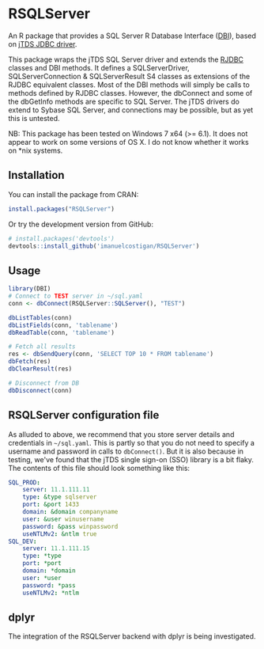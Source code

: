 # RSQLServer

An R package that provides a SQL Server R Database Interface ([DBI](https://github.com/rstats-db/DBI)), based on [jTDS JDBC driver](http://jtds.sourceforge.net/index.html).

This package wraps the jTDS SQL Server driver and extends the [RJDBC](https://github.com/s-u/RJDBC) classes and DBI methods. It defines a SQLServerDriver, SQLServerConnection & SQLServerResult S4 classes as extensions of the RJDBC equivalent classes. Most of the DBI methods will simply be calls to methods defined by RJDBC classes. However, the dbConnect and some of the dbGetInfo methods are specific to SQL Server. The jTDS drivers do extend to Sybase SQL Server, and connections may be possible, but as yet this is untested.

NB: This package has been tested on Windows 7 x64 (>= 6.1). It does not appear to work on some versions of  OS X. I do not know whether it works on *nix systems.

## Installation

You can install the package from CRAN:

```R
install.packages("RSQLServer")
```

Or try the development version from GitHub:

```R
# install.packages('devtools')
devtools::install_github('imanuelcostigan/RSQLServer')
```

## Usage


```R
library(DBI)
# Connect to TEST server in ~/sql.yaml
conn <- dbConnect(RSQLServer::SQLServer(), "TEST")

dbListTables(conn)
dbListFields(conn, 'tablename')
dbReadTable(conn, 'tablename')

# Fetch all results
res <- dbSendQuery(conn, 'SELECT TOP 10 * FROM tablename')
dbFetch(res)
dbClearResult(res)

# Disconnect from DB
dbDisconnect(conn)
```

## RSQLServer configuration file

As alluded to above, we recommend that you store server details and credentials in `~/sql.yaml`. This is partly so that you do not need to specify a username and password in calls to `dbConnect()`. But it is also because in testing, we've found that the jTDS single sign-on (SSO) library is a bit flaky. The contents of this file should look something like this:

```yaml
SQL_PROD:
    server: 11.1.111.11
    type: &type sqlserver
    port: &port 1433
    domain: &domain companyname
    user: &user winusername
    password: &pass winpassword
    useNTLMv2: &ntlm true
SQL_DEV:
    server: 11.1.111.15
    type: *type
    port: *port
    domain: *domain
    user: *user
    password: *pass
    useNTLMv2: *ntlm
```

## dplyr

The integration of the RSQLServer backend with dplyr is being investigated.
